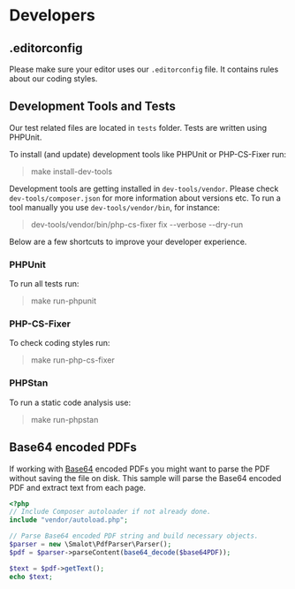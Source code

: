 # Developers

## .editorconfig

Please make sure your editor uses our `.editorconfig` file. It contains rules about our coding styles.

## Development Tools and Tests

Our test related files are located in `tests` folder.
Tests are written using PHPUnit.

To install (and update) development tools like PHPUnit or PHP-CS-Fixer run:

> make install-dev-tools

Development tools are getting installed in `dev-tools/vendor`.
Please check `dev-tools/composer.json` for more information about versions etc.
To run a tool manually you use `dev-tools/vendor/bin`, for instance:

> dev-tools/vendor/bin/php-cs-fixer fix --verbose --dry-run

Below are a few shortcuts to improve your developer experience.

### PHPUnit

To run all tests run:

> make run-phpunit

### PHP-CS-Fixer

To check coding styles run:

> make run-php-cs-fixer

### PHPStan

To run a static code analysis use:

> make run-phpstan

## Base64 encoded PDFs

If working with [Base64](https://en.wikipedia.org/wiki/Base64) encoded PDFs you might want to parse the PDF without saving the file on disk. This sample will parse the Base64 encoded PDF and extract text from each page.

```php
<?php
// Include Composer autoloader if not already done.
include "vendor/autoload.php";

// Parse Base64 encoded PDF string and build necessary objects.
$parser = new \Smalot\PdfParser\Parser();
$pdf = $parser->parseContent(base64_decode($base64PDF));

$text = $pdf->getText();
echo $text;
```
